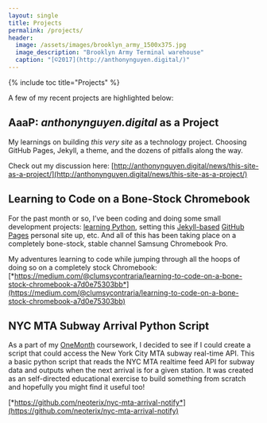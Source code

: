 ```yaml
---
layout: single
title: Projects
permalink: /projects/
header:
  image: /assets/images/brooklyn_army_1500x375.jpg
  image_description: "Brooklyn Army Terminal warehouse"
  caption: "[©2017](http://anthonynguyen.digital/)"
---
```


{% include toc title="Projects" %}

A few of my recent projects are highlighted below:

## AaaP: *anthonynguyen.digital* as a Project

My learnings on building *this very site* as a technology project. Choosing GitHub Pages, Jekyll, a theme, and the dozens of pitfalls along the way.

Check out my discussion here: [http://anthonynguyen.digital/news/this-site-as-a-project/](http://anthonynguyen.digital/news/this-site-as-a-project/)

## Learning to Code on a Bone-Stock Chromebook

For the past month or so, I’ve been coding and doing some small development projects: [learning Python](https://onemonth.com/courses/python), setting this [Jekyll-based](https://mmistakes.github.io/minimal-mistakes/) [GitHub Pages](https://pages.github.com/) personal site up, etc. And all of this has been taking place on a completely bone-stock, stable channel Samsung Chromebook Pro.

My adventures learning to code while jumping through all the hoops of doing so on a completely stock Chromebook: [*https://medium.com/@clumsycontraria/learning-to-code-on-a-bone-stock-chromebook-a7d0e75303bb*](https://medium.com/@clumsycontraria/learning-to-code-on-a-bone-stock-chromebook-a7d0e75303bb)

## NYC MTA Subway Arrival Python Script 

As a part of my [OneMonth](https://onemonth.com/courses/python) coursework, I decided to see if I could create a script that could access the New York City MTA subway real-time API. This a basic python script that reads the NYC MTA realtime feed API for subway data and outputs when the next arrival is for a given station. It was created as an self-directed educational exercise to build something from scratch and hopefully you might find it useful too!

[*https://github.com/neoterix/nyc-mta-arrival-notify*](https://github.com/neoterix/nyc-mta-arrival-notify)



